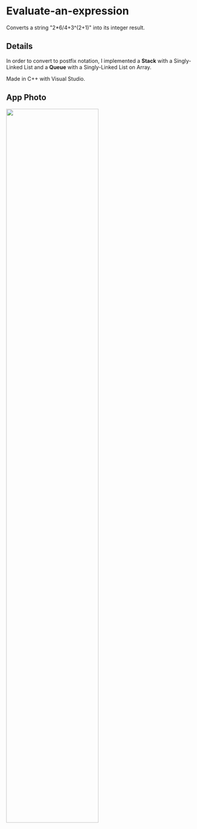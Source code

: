 # Evaluate-an-expression
Converts a string "2*6/4+3^(2+1)" into its integer result.  

## Details
In order to convert to postfix notation, I implemented a **Stack** with a Singly-Linked List and a **Queue** with a Singly-Linked List on Array.

Made in C++ with Visual Studio.


## App Photo
<img src="https://i.imgur.com/wA28Alw.png" width="70%" />
